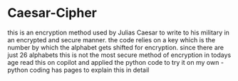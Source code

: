 # Caesar-Cipher
this is an encryption method used by Julias Caesar to write to his military in an encrypted and secure manner. 
the code relies on a key which is the number by which the alphabet gets shifted for encryption. since there are just 26 alphabets this is not the most secure method of encryption in todays age
read this on copilot and applied the python code to try it on my own - python coding has pages to explain this in detail
